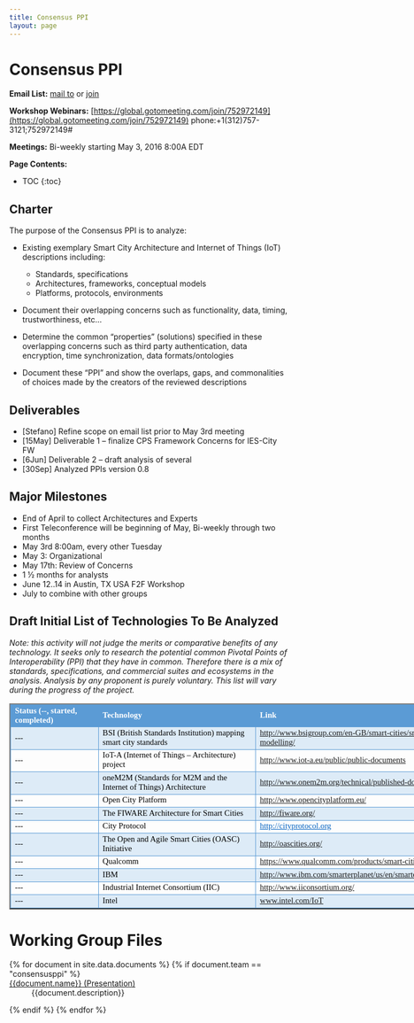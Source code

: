 ```yaml
---
title: Consensus PPI
layout: page
---
```




# Consensus PPI
**Email List:** [mail to](mailto:scf_consenusppi@nist.gov) or [join](mailto:scf_consenusppi-join@nist.gov) 

**Workshop Webinars:** [https://global.gotomeeting.com/join/752972149](https://global.gotomeeting.com/join/752972149) phone:+1(312)757-3121;752972149#

**Meetings:** Bi-weekly starting May 3, 2016 8:00A EDT

**Page Contents:**

* TOC
{:toc}


## Charter

The purpose of the Consensus PPI is to analyze:

* Existing exemplary Smart City Architecture and Internet of Things (IoT) descriptions including:
	* Standards, specifications
	* Architectures, frameworks, conceptual models
    * Platforms, protocols, environments 

* Document their overlapping concerns such as functionality, data, timing, trustworthiness, etc…

* Determine the common “properties” (solutions) specified in these overlapping concerns such as third party authentication, data encryption, time synchronization, data formats/ontologies

* Document these “PPI” and show the overlaps, gaps, and commonalities of choices made by the creators of the reviewed descriptions

## Deliverables

  * [Stefano] Refine scope on email list prior to May 3rd meeting
  * [15May] Deliverable 1 – finalize CPS Framework Concerns for IES-City FW
  * [6Jun] Deliverable 2 – draft analysis of several
  * [30Sep] Analyzed PPIs version 0.8

## Major Milestones

  * End of April to collect Architectures and Experts
  * First Teleconference will be beginning of May, Bi-weekly through two months
  * May 3rd 8:00am, every other Tuesday
  * May 3: Organizational
  * May 17th: Review of Concerns
  * 1 ½ months for analysts
  * June 12..14 in Austin, TX USA F2F Workshop
  * July to combine with other groups

## Draft Initial List of Technologies To Be Analyzed

*Note: this activity will not judge the merits or comparative benefits of any technology. It seeks only to research the potential common Pivotal Points of Interoperability (PPI) that they have in common. Therefore there is a mix of standards, specifications, and commercial suites and ecosystems in the analysis. Analysis by any proponent is purely voluntary. This list will vary during the progress of the project.*

<table style="border-collapse: collapse; width: 1039px;" border="2"
cellpadding="4" cellspacing="2">
<col style="width: 156pt;" width="208"> <col style="width: 328pt;"
width="437"> <col style="width: 555pt;" width="740"> <tbody>
<tr style="height: 15pt;" height="20">
<td class="xl65"
style="border: 0.5pt solid rgb(91, 155, 213); background: rgb(91, 155, 213) none repeat scroll 0%; height: 15pt; width: 156pt; font-size: 11pt; color: white; font-weight: 700; text-decoration: none; font-family: Calibri; -moz-background-clip: -moz-initial; -moz-background-origin: -moz-initial; -moz-background-inline-policy: -moz-initial;"
height="20" width="208">Status (--, started, completed)</td>
<td class="xl66"
style="border: 0.5pt solid rgb(91, 155, 213); background: rgb(91, 155, 213) none repeat scroll 0%; width: 328pt; font-size: 11pt; color: white; font-weight: 700; text-decoration: none; font-family: Calibri; -moz-background-clip: -moz-initial; -moz-background-origin: -moz-initial; -moz-background-inline-policy: -moz-initial;"
width="437">Technology</td>
<td class="xl67"
style="border: 0.5pt solid rgb(91, 155, 213); background: rgb(91, 155, 213) none repeat scroll 0%; width: 555pt; font-size: 11pt; color: white; font-weight: 700; text-decoration: none; font-family: Calibri; -moz-background-clip: -moz-initial; -moz-background-origin: -moz-initial; -moz-background-inline-policy: -moz-initial;"
width="740">Link</td>
</tr>
<tr style="height: 15pt;" height="20">
<td class="xl68"
style="border: 0.5pt solid rgb(91, 155, 213); background: rgb(221, 235, 247) none repeat scroll 0%; height: 15pt; font-size: 11pt; color: black; font-weight: 400; text-decoration: none; font-family: Calibri; -moz-background-clip: -moz-initial; -moz-background-origin: -moz-initial; -moz-background-inline-policy: -moz-initial;"
height="20">---</td>
<td class="xl69"
style="border: 0.5pt solid rgb(91, 155, 213); background: rgb(221, 235, 247) none repeat scroll 0%; font-size: 11pt; color: black; font-weight: 400; text-decoration: none; font-family: Calibri; -moz-background-clip: -moz-initial; -moz-background-origin: -moz-initial; -moz-background-inline-policy: -moz-initial;">BSI
(British Standards Institution) mapping smart city standards</td>
<td class="xl70"
style="border: 0.5pt solid rgb(91, 155, 213); background: rgb(221, 235, 247) none repeat scroll 0%; font-size: 11pt; color: rgb(5, 99, 193); font-weight: 400; text-decoration: underline; font-family: Calibri; -moz-background-clip: -moz-initial; -moz-background-origin: -moz-initial; -moz-background-inline-policy: -moz-initial;"><a
href="http://www.bsigroup.com/en-GB/smart-cities/smart-cities-standards-mapping-research-and-modelling/">http://www.bsigroup.com/en-GB/smart-cities/smart-cities-standards-mapping-research-and-modelling/</a></td>
</tr>
<tr style="height: 15pt;" height="20">
<td class="xl68"
style="border: 0.5pt solid rgb(91, 155, 213); height: 15pt; font-size: 11pt; color: black; font-weight: 400; text-decoration: none; font-family: Calibri;"
height="20">---</td>
<td class="xl69"
style="border: 0.5pt solid rgb(91, 155, 213); font-size: 11pt; color: black; font-weight: 400; text-decoration: none; font-family: Calibri;">IoT-A
(Internet of Things – Architecture) project</td>
<td class="xl70"
style="border: 0.5pt solid rgb(91, 155, 213); font-size: 11pt; color: rgb(5, 99, 193); font-weight: 400; text-decoration: underline; font-family: Calibri;"><a
href="http://www.iot-a.eu/public/public-documents">http://www.iot-a.eu/public/public-documents</a></td>
</tr>
<tr style="height: 15pt;" height="20">
<td class="xl68"
style="border: 0.5pt solid rgb(91, 155, 213); background: rgb(221, 235, 247) none repeat scroll 0%; height: 15pt; font-size: 11pt; color: black; font-weight: 400; text-decoration: none; font-family: Calibri; -moz-background-clip: -moz-initial; -moz-background-origin: -moz-initial; -moz-background-inline-policy: -moz-initial;"
height="20">---</td>
<td class="xl69"
style="border: 0.5pt solid rgb(91, 155, 213); background: rgb(221, 235, 247) none repeat scroll 0%; font-size: 11pt; color: black; font-weight: 400; text-decoration: none; font-family: Calibri; -moz-background-clip: -moz-initial; -moz-background-origin: -moz-initial; -moz-background-inline-policy: -moz-initial;">oneM2M
(Standards for M2M and the Internet of Things) Architecture</td>
<td class="xl70"
style="border: 0.5pt solid rgb(91, 155, 213); background: rgb(221, 235, 247) none repeat scroll 0%; font-size: 11pt; color: rgb(5, 99, 193); font-weight: 400; text-decoration: underline; font-family: Calibri; -moz-background-clip: -moz-initial; -moz-background-origin: -moz-initial; -moz-background-inline-policy: -moz-initial;"><a
href="http://www.onem2m.org/technical/published-documents">http://www.onem2m.org/technical/published-documents</a></td>
</tr>
<tr style="height: 15pt;" height="20">
<td class="xl68"
style="border: 0.5pt solid rgb(91, 155, 213); height: 15pt; font-size: 11pt; color: black; font-weight: 400; text-decoration: none; font-family: Calibri;"
height="20">---</td>
<td class="xl69"
style="border: 0.5pt solid rgb(91, 155, 213); font-size: 11pt; color: black; font-weight: 400; text-decoration: none; font-family: Calibri;">Open
City Platform</td>
<td class="xl70"
style="border: 0.5pt solid rgb(91, 155, 213); font-size: 11pt; color: rgb(5, 99, 193); font-weight: 400; text-decoration: underline; font-family: Calibri;"><a
href="http://www.opencityplatform.eu/">http://www.opencityplatform.eu/</a></td>
</tr>
<tr style="height: 15pt;" height="20">
<td class="xl68"
style="border: 0.5pt solid rgb(91, 155, 213); background: rgb(221, 235, 247) none repeat scroll 0%; height: 15pt; font-size: 11pt; color: black; font-weight: 400; text-decoration: none; font-family: Calibri; -moz-background-clip: -moz-initial; -moz-background-origin: -moz-initial; -moz-background-inline-policy: -moz-initial;"
height="20">---</td>
<td class="xl69"
style="border: 0.5pt solid rgb(91, 155, 213); background: rgb(221, 235, 247) none repeat scroll 0%; font-size: 11pt; color: black; font-weight: 400; text-decoration: none; font-family: Calibri; -moz-background-clip: -moz-initial; -moz-background-origin: -moz-initial; -moz-background-inline-policy: -moz-initial;">The
FIWARE Architecture for Smart Cities</td>
<td class="xl70"
style="border: 0.5pt solid rgb(91, 155, 213); background: rgb(221, 235, 247) none repeat scroll 0%; font-size: 11pt; color: rgb(5, 99, 193); font-weight: 400; text-decoration: underline; font-family: Calibri; -moz-background-clip: -moz-initial; -moz-background-origin: -moz-initial; -moz-background-inline-policy: -moz-initial;"><a
href="http://fiware.org/">http://fiware.org/</a></td>
</tr>
<tr style="height: 15pt;" height="20">
<td class="xl68"
style="border: 0.5pt solid rgb(91, 155, 213); height: 15pt; font-size: 11pt; color: black; font-weight: 400; text-decoration: none; font-family: Calibri;"
height="20">---</td>
<td class="xl69"
style="border: 0.5pt solid rgb(91, 155, 213); font-size: 11pt; color: black; font-weight: 400; text-decoration: none; font-family: Calibri;">City
Protocol</td>
<td class="xl70"
style="border: 0.5pt solid rgb(91, 155, 213); font-size: 11pt; color: rgb(5, 99, 193); font-weight: 400; text-decoration: underline; font-family: Calibri;">http://cityprotocol.org</td>
</tr>
<tr style="height: 15pt;" height="20">
<td class="xl68"
style="border: 0.5pt solid rgb(91, 155, 213); background: rgb(221, 235, 247) none repeat scroll 0%; height: 15pt; font-size: 11pt; color: black; font-weight: 400; text-decoration: none; font-family: Calibri; -moz-background-clip: -moz-initial; -moz-background-origin: -moz-initial; -moz-background-inline-policy: -moz-initial;"
height="20">---</td>
<td class="xl69"
style="border: 0.5pt solid rgb(91, 155, 213); background: rgb(221, 235, 247) none repeat scroll 0%; font-size: 11pt; color: black; font-weight: 400; text-decoration: none; font-family: Calibri; -moz-background-clip: -moz-initial; -moz-background-origin: -moz-initial; -moz-background-inline-policy: -moz-initial;">The
Open and Agile Smart Cities (OASC) Initiative</td>
<td class="xl70"
style="border: 0.5pt solid rgb(91, 155, 213); background: rgb(221, 235, 247) none repeat scroll 0%; font-size: 11pt; color: rgb(5, 99, 193); font-weight: 400; text-decoration: underline; font-family: Calibri; -moz-background-clip: -moz-initial; -moz-background-origin: -moz-initial; -moz-background-inline-policy: -moz-initial;"><a
href="http://oascities.org/">http://oascities.org/</a></td>
</tr>
<tr style="height: 15pt;" height="20">
<td class="xl68"
style="border: 0.5pt solid rgb(91, 155, 213); height: 15pt; font-size: 11pt; color: black; font-weight: 400; text-decoration: none; font-family: Calibri;"
height="20">---</td>
<td class="xl69"
style="border: 0.5pt solid rgb(91, 155, 213); font-size: 11pt; color: black; font-weight: 400; text-decoration: none; font-family: Calibri;">Qualcomm</td>
<td class="xl70"
style="border: 0.5pt solid rgb(91, 155, 213); font-size: 11pt; color: rgb(5, 99, 193); font-weight: 400; text-decoration: underline; font-family: Calibri;"><a
href="https://www.qualcomm.com/products/smart-cities">https://www.qualcomm.com/products/smart-cities</a></td>
</tr>
<tr style="height: 15pt;" height="20">
<td class="xl68"
style="border: 0.5pt solid rgb(91, 155, 213); background: rgb(221, 235, 247) none repeat scroll 0%; height: 15pt; font-size: 11pt; color: black; font-weight: 400; text-decoration: none; font-family: Calibri; -moz-background-clip: -moz-initial; -moz-background-origin: -moz-initial; -moz-background-inline-policy: -moz-initial;"
height="20">---</td>
<td class="xl69"
style="border: 0.5pt solid rgb(91, 155, 213); background: rgb(221, 235, 247) none repeat scroll 0%; font-size: 11pt; color: black; font-weight: 400; text-decoration: none; font-family: Calibri; -moz-background-clip: -moz-initial; -moz-background-origin: -moz-initial; -moz-background-inline-policy: -moz-initial;">IBM</td>
<td class="xl70"
style="border: 0.5pt solid rgb(91, 155, 213); background: rgb(221, 235, 247) none repeat scroll 0%; font-size: 11pt; color: rgb(5, 99, 193); font-weight: 400; text-decoration: underline; font-family: Calibri; -moz-background-clip: -moz-initial; -moz-background-origin: -moz-initial; -moz-background-inline-policy: -moz-initial;"><a
href="http://www.ibm.com/smarterplanet/us/en/smarter_cities/overview/">http://www.ibm.com/smarterplanet/us/en/smarter_cities/overview/</a></td>
</tr>
<tr style="height: 15pt;" height="20">
<td class="xl68"
style="border: 0.5pt solid rgb(91, 155, 213); height: 15pt; font-size: 11pt; color: black; font-weight: 400; text-decoration: none; font-family: Calibri;"
height="20">---</td>
<td class="xl69"
style="border: 0.5pt solid rgb(91, 155, 213); font-size: 11pt; color: black; font-weight: 400; text-decoration: none; font-family: Calibri;">Industrial
Internet Consortium (IIC)</td>
<td class="xl70"
style="border: 0.5pt solid rgb(91, 155, 213); font-size: 11pt; color: rgb(5, 99, 193); font-weight: 400; text-decoration: underline; font-family: Calibri;"><a
href="http://www.iiconsortium.org/">http://www.iiconsortium.org/</a></td>
</tr>
<tr style="height: 15pt;" height="20">
<td class="xl71"
style="border: 0.5pt solid rgb(91, 155, 213); background: rgb(221, 235, 247) none repeat scroll 0%; height: 15pt; font-size: 11pt; color: black; font-weight: 400; text-decoration: none; font-family: Calibri; -moz-background-clip: -moz-initial; -moz-background-origin: -moz-initial; -moz-background-inline-policy: -moz-initial;"
height="20">---</td>
<td class="xl72"
style="border: 0.5pt solid rgb(91, 155, 213); background: rgb(221, 235, 247) none repeat scroll 0% 50%; font-size: 11pt; color: black; font-weight: 400; text-decoration: none; font-family: Calibri; -moz-background-clip: -moz-initial; -moz-background-origin: -moz-initial; -moz-background-inline-policy: -moz-initial;">Intel</td>
<td class="xl73"
style="border: 0.5pt solid rgb(91, 155, 213); background: rgb(221, 235, 247) none repeat scroll 0%; font-size: 11pt; color: rgb(5, 99, 193); font-weight: 400; text-decoration: underline; font-family: Calibri; -moz-background-clip: -moz-initial; -moz-background-origin: -moz-initial; -moz-background-inline-policy: -moz-initial;"><a
href="http://www.intel.com/IoT">www.intel.com/IoT</a></td>
</tr>
</tbody>
</table>

# Working Group Files

<dl>
{% for document in site.data.documents %}
  {% if document.team == "consensusppi" %}
  
  <dt>
    <a href="{{document.url}}" >
    {{document.name}} (Presentation)</a>
  </dt>
  <dd>{{document.description}}</dd>

  {% endif %}
{% endfor %}
</dl>